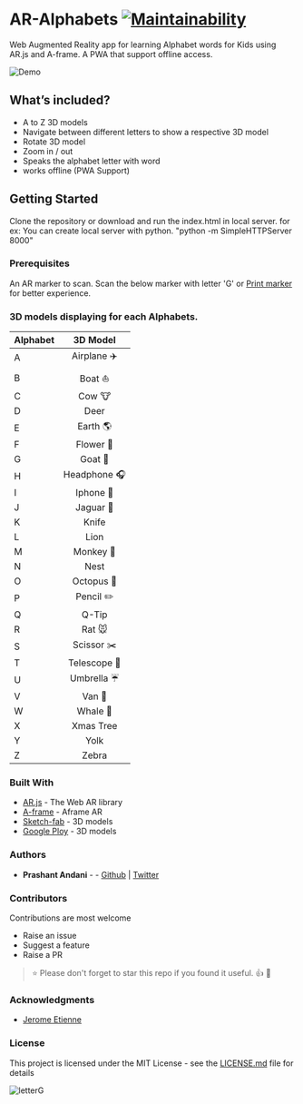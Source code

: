 # AR-Alphabets [![Maintainability](https://api.codeclimate.com/v1/badges/62d680a2262c379e308a/maintainability)](https://codeclimate.com/github/prashant-andani/AR-Alphabets-words/maintainability)
Web Augmented Reality app for learning Alphabet words for Kids using AR.js and A-frame.
A PWA that support offline access.

![Demo](https://github.com/prashant-andani/AR-Alphabets-words/blob/master/ARDemo.gif?raw=true)

## What’s included?
* A to Z 3D models
* Navigate between different letters to show a respective 3D model
* Rotate 3D model
* Zoom in / out
* Speaks the alphabet letter with word
* works offline (PWA Support)

## Getting Started

Clone the repository or download and run the index.html in local server.
for ex: You can create local server with python.  "python -m SimpleHTTPServer 8000"

### Prerequisites
An AR marker to scan. Scan the below marker with letter 'G' or [Print marker](https://github.com/prashant-andani/AR-Alphabets-words/blob/master/assets/pattern-letterG.png?raw=true) for better experience. 

### 3D models displaying for each Alphabets.

| Alphabet   | 3D Model      |
| --------   |:-------------:|
| A          | Airplane :airplane:           |
| B          | Boat :boat:         |
| C          | Cow :cow:           |
| D          | Deer          |
| E          | Earth :earth_americas:        |
| F          | Flower :sunflower:       |
| G          | Goat :goat:         |
| H          | Headphone :headphones:     |
| I          | Iphone :iphone:       |
| J          | Jaguar :tiger2:        |
| K          | Knife         |
| L          | Lion          |
| M          | Monkey :monkey:       |
| N          | Nest          |
| O          | Octopus :octopus:      |
| P          | Pencil :pencil2:      |
| Q          | Q-Tip         |
| R          | Rat :mouse:           |
| S          | Scissor :scissors:      |
| T          | Telescope :telescope:    |
| U          | Umbrella :umbrella:      |
| V          | Van :truck:          |
| W          | Whale :whale2:|
| X          | Xmas Tree     |
| Y          | Yolk          |
| Z          | Zebra         |



### Built With

* [AR.js](https://medium.com/arjs) - The Web AR library
* [A-frame](https://aframe.io/blog/arjs/) - Aframe AR
* [Sketch-fab](https://sketchfab.com) - 3D models
* [Google Ploy](https://poly.google.com) - 3D models

### Authors

* **Prashant Andani** -  - [Github](https://prashant-andani.github.io) | [Twitter](https://twitter.com/prashant_andani)

### Contributors
Contributions are most welcome
* Raise an issue
* Suggest a feature
* Raise a PR

> :star: Please don't forget to star this repo if you found it useful. :+1: :clap:  

### Acknowledgments
* [Jerome Etienne](https://jeromeetienne.github.io)

### License
This project is licensed under the MIT License - see the [LICENSE.md](LICENSE.md) file for details

![letterG](https://github.com/prashant-andani/AR-Alphabets-words/blob/master/assets/pattern-letterG.png?raw=true)
